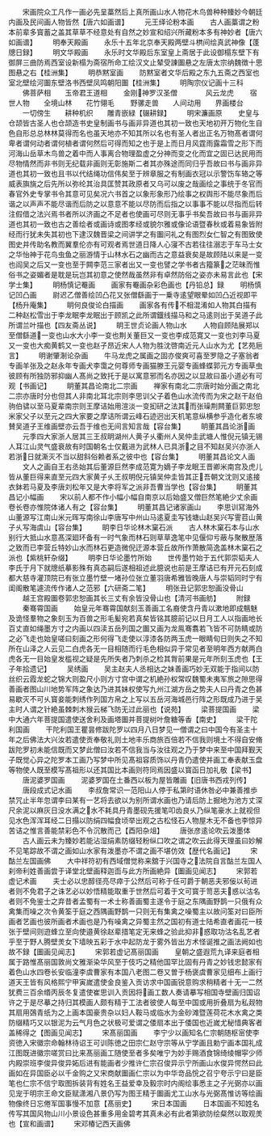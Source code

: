 <!-- { "loadSidebar": true } -->
　　宋画院众工凡作一画必先呈藁然后上真所画山水人物花木鸟兽种种臻妙今朝廷内画及民间画人物皆然【唐六如画谱】
　　元王绎论粉本画
　　古人画藁谓之粉本前辈多寳蓄之盖其草草不经意处有自然之妙宣和绍兴所藏粉本多有神妙者【唐六如画谱】
　　明奉天殿画
　　永乐十五年北京奉天殿两壁斗栱间绘真武神像【蓬牕日録】
　　明文华殿画
　　永乐时文华殿后东室皇上斋居于此设御榻东壁下有御屏三曲防焉西室设新榻为斋宿所命工绘汉文止辇受諌圗悬之左唐太宗纳魏徴十思图悬之右【桂洲集】
　　明恭黙室画
　　防黙室者文华后殿之东九五斋之西室也室北壁绘河圗东壁洛书西壁凤鸣朝阳圗【桂洲集】
　　明陶宗仪记画十三科
　　佛菩萨相　　玉帝君王道相
　　金刚神罗汉圣僧　　　　风云龙虎
　　宿世人物　　全境山林　　花竹翎毛
　　野骡走兽　　人间动用　　界画楼台
　　一切傍生　　耕种机织　　雕青嵌緑【辍耕録】
　　明宋濂画原
　　史皇与仓颉皆古圣人也仓颉造书史皇制画书与画非异道也其初一致也天地初开万物化生自色自形总总林林莫得而名也虽天地亦不知其所以名也有圣人者出正名万物髙者谓何卑者谓何动者谓何植者谓何然后可得而知之也于是上而日月风霆雨露霜雪之形下而河海山岳草木鸟兽之着中而人事离合物理盈虚之分神而变之化而宜之固已达民用而尽物情然而非书则无纪载非画则无彰施斯二者其亦殊途而同归乎吾故曰书与画非异道也其初一致也且书以代结绳功信伟矣至于辨章服之有制画衣冠以示警饬车辂之等威表旟旐之后先所以弥纶其治具匡赞其政原者又乌可以废之哉画绘之事统于冬官而春官外史专掌书令其意可见矣况六书首之以象形象形乃绘事之权舆形不能尽象而后谐之以声声不能尽谐而后防之以意意不能以尽防而后指之以事事不能以尽指而后转注假借之法兴焉书者所以济画之不足者也使画可尽则无事乎书矣吾故曰书与画非异道也其初一致也古之善绘者或画诗或图孝经或貌尔雅或像论语暨春秋或着易象皆附经而行犹未失其初也下逮汉魏晋梁之间讲学之有圗问礼之有图烈女仁智之有图致使图史并传助名教而翼羣伦亦有可观者焉世道日降人心寖不古若往往溺志于车马士女之华怡神于花鸟虫鱼之丽游情于山林水石之幽而古之意益衰矣是故顾陆以来是一变也阎吴之后又一变也至于闗李范三家者出又一变也譬之学书者古籀篆之茫昧而惟俗书之姿媚者是耽是玩岂其初意之使然哉虽然非有卓然防俗之姿亦未易言此也【宋学士集】
　　眀杨慎记罨画
　　画家有罨画杂彩色画也【丹铅总】録
　　明杨慎记凹凸画
　　尉迟乙僧善绘凹凸花又张僧繇画于一乗寺逺望眼晕如凹凸近视即平【杨升庵集】
　　眀何良俊论白描画
　　画家各有传不相混淆如人物其白描有二种赵松雪出于李龙眠李龙眠出于顾凯之此所谓鐡线描马和之马逺则出于吴道子此所谓兰叶描也【四友斋丛说】
　　眀王世贞论画人物山水
　　人物自顾陆展郑以至僧繇道一变也山水大小李一变也荆关董巨又一变也李成范寛又一变也刘李马夏又一变也大痴黄鹤又一变也赵子昂近宋人人物为胜沈啓南近元人山水为尤【艺苑巵言】
　　明谢肇淛论杂画
　　牛马龙虎之属画之固亦俊爽可喜至罗隐之子塞翁者专画羊张及之赵永年专画犬李霭之何尊师专画猫滕王元婴专画蜂蝶郭元方专画草虫彼顾有所独防邪抑幽人髙尚之致托于是以寓意邪而名亦因之以显故曰虽小道必有可观【书画记】
　　眀董其昌论南北二宗画
　　禅家有南北二宗唐时始分画之南北二宗亦唐时分也但其人非南北耳北宗则李思训父子着色山水流传而为宋之赵干赵伯驹伯骕以至马夏辈南宗则王摩诘始用渲淡一变抝研之法其而张璪荆闗董巨郭忠恕米家父子以至元之四大家要之摩诘所谓云峰石迹迥出天机笔意纵横参乎造化者东坡賛吴道子王维画壁亦云吾于维也无间言知言哉【容台集】
　　眀董其昌论浙画
　　元季四大家浙人居其三王叔眀湖州人黄子乆衢州人吴仲圭武塘人惟倪元镇无锡人耳江山灵气盛衰故有时国朝名士仅戴进为武林人已具浙之目不知赵吴兴亦浙人若浙日就澌灭不当以甜斜俗赖者系之彼中也【容台集】
　　明董其昌论文人画
　　文人之画自王右丞始其后董源巨然李成范寛为嫡子李龙眠王晋卿米南宫及虎儿皆从董巨得来直至元四大家黄子乆王叔明倪元镇吴仲圭皆其正吾朝文沈则又逺接衣鉢若马夏及李唐刘松年又是大李将军之派非吾曹当学也【容台集】
　　眀董其昌记小幅画
　　宋以前人都不作小幅小幅自南京以后始盛又僧巨然笔絶少丈余画卷长卷亦惟院体诸人有之【容台集】
　　明董其昌记诸家画山
　　李思训冩海外山董源写江南山米元晖写南徐山李唐写中州山马逺夏圭写钱塘山赵吴兴写霅苕山黄子乆写海虞山【容台集】
　　眀李日华论林木窠石派
　　古人林木窠石本与山水别行大抵山水意髙深廻环备有一时气象而林石则草草逸笔中见偃仰亏蔽与聚散歴落之致而已李营丘特妙山水而林石更造微倪迂源本营丘故所作萧散简逸盖林木窠石之派也【紫桃轩杂缀】
　　明李日华论墨竹所始
　　世传墨竹始于五代郭崇韬夫人李氏于月下就牕纸摹影殊有真态嗣后遂相祖述此臆说也前是王摩诘已有开元石刻成都大慈寺灌顶院已有张立墨竹壁一堵孙位张立董羽唐希雅皆晚唐人与崇韬同时宁有闺阁散笔遽流传作诸人之范邪【六研斋二笔】
　　明张丑记郭忠恕画没骨山
　　越王宫殿圗卷郭忠恕画其长三丈有余皆没骨山也【清河书画舫】
　　附録
　　秦骞霄国画
　　始皇元年骞霄国献刻玉善画工名裔使含丹青以漱地即成魑魅及诡怪羣物之象刻玉为百兽之形毛髪宛若真矣皆铭其臆前记以日月工人以指画地长百丈直如绳墨方寸之内画以四渎五岳列国之圗又画为龙鳯骞翥若飞皆不可防睛或防之必飞走也始皇嗟曰刻画之形何得飞走使以淳漆各防两玉虎一眼睛旬日则失之不知所在山泽之人云见二白虎各无一目相随而行毛色相似异于常见者至明年西方献两白虎各无一目始皇发槛视之疑是先所失者乃刺杀之检其胷前果是元年所刻玉虎也【王子年拾遗记】
　　吴绣画
　　吴主赵夫人丞相达之妹善画巧妙无双能于指间以防丝织云霞龙蛇之锦大则盈尺小则方寸宫中谓之机絶孙权常叹魏蜀未夷军旅之隙思得善画者图山川地势军阵之象达乃进其妹权使写九州江湖方岳之势夫人曰丹青之色甚易歇灭不可乆寳妾能刺绣作列国方帛之上写以五岳河海城邑行阵之形既成乃进于吴主时人谓之针絶虽棘刺木猴云梯飞防无过此丽也【说苑】
　　梁菩提国画
　　梁中大通六年菩提国遣使送舍利及画塔圗并菩提树叶詹糖等香【南史】
　　梁干陀利国画
　　干陀利国王瞿昙修跋陀罗以四月八日梦见一僧谓之曰中国今有圣主十年之后佛法大兴汝若遣使贡奉敬礼则土地丰乐商旅百倍若不信我则境土不得自安脩跋陀罗初未能信既而又梦此僧曰汝若不信我当与汝往观之乃于梦中来至中国拜觐天子既觉心异之陀罗本工画乃写梦中所见髙祖容质饰以丹青仍遣使并画工奉表献玉盘等物使人既至模写髙祖形以还其国比本画则符同焉因盛以寳函日加礼敬【梁书】
　　唐泥婆罗国画
　　泥婆罗国在土番西以板为屋皆雕画【旧唐书西戎列传】
　　唐段成式记水画
　　李叔詹常识一范阳山人停于私第时语休咎必中兼善推歩禁咒止半年忽谓李曰某有一艺将去欲以为别所谓水画也乃请后防上掘地为池方丈深尺余泥以麻灰日没水满之水不耗具丹青墨砚先援笔叩齿良乆乃纵笔豪水上就视但见水色浑浑耳经二日搨以防绢四幅食顷举出观之古松怪石人物屋木无不备也李惊异苦诘之惟言善能禁彩色不令沉散而己【酉阳杂俎】
　　唐张彦逺论吹云泼墨体
　　古人画云未为臻妙若能沾湿绢素防缀轻粉纵口吹之谓之吹云此得天理虽曰妙解不见笔踪故不谓之画如山水家有泼墨亦不谓之画不堪仿效【歴代名画记】
　　宋酤兰左国画佛
　　大中祥符初有西域僧觉称来舘于兴国寺之法院自言酤兰左国人刹帝利姓善画尝于译堂北壁画释迦靣与此方所画絶异【圗画见闻志】
　　宋郭若虚记术画
　　夫士必以忠醇径亮尽瘁于公然后可称于任可爵于朝恶夫邪佞以茍进者则不免君子之诛艺必以妙悟精能取重于世然后可着于文可寳于笥恶夫惑以沽名者则不免鉴士之弃昔者孟蜀有一术士称善画蜀主遂令于庭之东隅画野鹊一只俄有众禽集而噪之次令黄筌于庭之西隅画野鹊一只则无有集禽之噪蜀主以故问筌对曰臣所画者艺画也彼所画者术画也是乃有噪禽之异蜀主然之国初有道士陆希直者画花一枝张于壁间则逰蜂立至向使邉黄徐赵辈措笔定无来蜂之验此抑非惑取功沽名乱艺者乎至于野人腾壁羙女下墙映五彩于水中起防龙于雾外皆出方术怪诞推之画法阙如也故不録【圗画见闻志】
　　宋郭若虚记髙丽国画
　　皇朝之盛遐荒九译来庭者相属于路惟髙丽国敦尚文雅渐染华风至于伎巧之精他国罕比固有丹青之妙钱忠懿家有着色山水四卷长安临潼李虞曹家有本国八老图二卷又曽于杨褒虞曹家见细布上画行道天王皆有风格熙宁甲寅嵗遣使金良鉴入贡访求中国画锐意购求稍精者十无一二然犹费三百余缗丙辰冬复遣使崔思训入贡因将画工数人奏请摹写相国寺壁画归国诏许之于是尽摹之持归其模画人颇有精于工法者彼使人每至中国或用折叠扇为私觌物其扇用鵶青纸为之上画本国豪贵杂以妇人鞍马或临水为金砂滩暨莲荷花木水禽之类防缀精巧又以银泥为云气月色之状极可爱谓之倭扇本出于倭国也近嵗尤秘惜典客者盖稀得之【图画见闻志】
　　宋髙丽国画
　　李宁少以画知名仁宗朝随枢宻使李资徳入宋徽宗命翰林待诏王可训陈徳之田宗仁赵守宗等从宁学画且勅宁画本国礼成江图既进徽宗嗟赏曰比来髙丽画工随使至者多矣唯宁为妙手赐酒食锦绮绫帽寜少师内殿崇班李俊异俊异妬后进有能画者少推许仁宗召俊异示宁所画山水俊异愕然曰此画如在异国臣必以千金购之又宋商献圗画仁宗以为中华竒品恱之召宁夸示宁曰是臣笔也仁宗不信宁取图拆装背有姓名王益爱幸及毅宗时内阁绘事悉主之子光弼亦以画见宠于明宗王命文臣赋潇湘八景仍写为图王精于圗画尤工山水与光弼髙惟访等绘画物像终日忘倦军国事慢不加意【髙丽史】
　　宋日本国画
　　日本国画不知姓名传写其国风物山川小景设色甚重多用金碧考其真未必有此者第欲防绘粲然以取观羙也【宣和画谱】
　　宋邓椿记西天画佛

